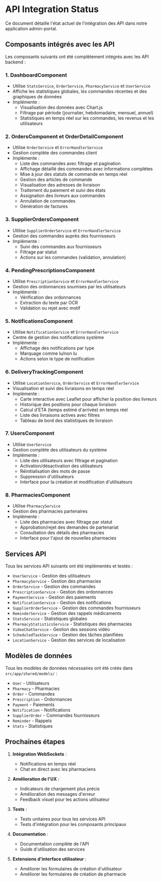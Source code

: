 # API Integration Status

Ce document détaille l'état actuel de l'intégration des API dans notre application admin-portal.

## Composants intégrés avec les API

Les composants suivants ont été complètement intégrés avec les API backend :

### 1. DashboardComponent
- Utilise `StatsService`, `OrderService`, `PharmacyService` et `UserService`
- Affiche les statistiques globales, les commandes récentes et des graphiques de données
- Implémente :
  - Visualisation des données avec Chart.js
  - Filtrage par période (journalier, hebdomadaire, mensuel, annuel)
  - Statistiques en temps réel sur les commandes, les revenus et les utilisateurs

### 2. OrdersComponent et OrderDetailComponent
- Utilise `OrderService` et `ErrorHandlerService`
- Gestion complète des commandes client
- Implémente :
  - Liste des commandes avec filtrage et pagination
  - Affichage détaillé des commandes avec informations complètes
  - Mise à jour des statuts de commande en temps réel
  - Gestion des articles de commande
  - Visualisation des adresses de livraison
  - Traitement du paiement et suivi des états
  - Assignation des livreurs aux commandes
  - Annulation de commandes
  - Génération de factures

### 3. SupplierOrdersComponent
- Utilise `SupplierOrderService` et `ErrorHandlerService`
- Gestion des commandes auprès des fournisseurs
- Implémente :
  - Suivi des commandes aux fournisseurs
  - Filtrage par statut
  - Actions sur les commandes (validation, annulation)

### 4. PendingPrescriptionsComponent
- Utilise `PrescriptionService` et `ErrorHandlerService`
- Gestion des ordonnances soumises par les utilisateurs
- Implémente :
  - Vérification des ordonnances 
  - Extraction du texte par OCR
  - Validation ou rejet avec motif

### 5. NotificationsComponent
- Utilise `NotificationService` et `ErrorHandlerService`
- Centre de gestion des notifications système
- Implémente :
  - Affichage des notifications par type
  - Marquage comme lu/non lu
  - Actions selon le type de notification

### 6. DeliveryTrackingComponent
- Utilise `LocationService`, `OrderService` et `ErrorHandlerService`
- Visualisation et suivi des livraisons en temps réel
- Implémente :
  - Carte interactive avec Leaflet pour afficher la position des livreurs
  - Historique des positions pour chaque livraison
  - Calcul d'ETA (temps estimé d'arrivée) en temps réel
  - Liste des livraisons actives avec filtres
  - Tableau de bord des statistiques de livraison
  
### 7. UsersComponent
- Utilise `UserService`
- Gestion complète des utilisateurs du système
- Implémente :
  - Liste des utilisateurs avec filtrage et pagination
  - Activation/désactivation des utilisateurs
  - Réinitialisation des mots de passe
  - Suppression d'utilisateurs
  - Interface pour la création et modification d'utilisateurs

### 8. PharmaciesComponent
- Utilise `PharmacyService`
- Gestion des pharmacies partenaires
- Implémente :
  - Liste des pharmacies avec filtrage par statut
  - Approbation/rejet des demandes de partenariat
  - Consultation des détails des pharmacies
  - Interface pour l'ajout de nouvelles pharmacies

## Services API

Tous les services API suivants ont été implémentés et testés :

- `UserService` - Gestion des utilisateurs
- `PharmacyService` - Gestion des pharmacies
- `OrderService` - Gestion des commandes
- `PrescriptionService` - Gestion des ordonnances
- `PaymentService` - Gestion des paiements
- `NotificationService` - Gestion des notifications
- `SupplierOrderService` - Gestion des commandes fournisseurs
- `ReminderService` - Gestion des rappels médicaments
- `StatsService` - Statistiques globales
- `PharmacyStatisticsService` - Statistiques des pharmacies
- `VideoChatService` - Gestion des sessions vidéo
- `ScheduledTaskService` - Gestion des tâches planifiées
- `LocationService` - Gestion des services de localisation

## Modèles de données

Tous les modèles de données nécessaires ont été créés dans `src/app/shared/models/` :

- `User` - Utilisateurs
- `Pharmacy` - Pharmacies
- `Order` - Commandes
- `Prescription` - Ordonnances
- `Payment` - Paiements
- `Notification` - Notifications
- `SupplierOrder` - Commandes fournisseurs
- `Reminder` - Rappels
- `Stats` - Statistiques

## Prochaines étapes

1. **Intégration WebSockets** :
   - Notifications en temps réel
   - Chat en direct avec les pharmaciens

2. **Amélioration de l'UX** :
   - Indicateurs de chargement plus précis
   - Amélioration des messages d'erreur
   - Feedback visuel pour les actions utilisateur

3. **Tests** :
   - Tests unitaires pour tous les services API
   - Tests d'intégration pour les composants principaux

4. **Documentation** :
   - Documentation complète de l'API
   - Guide d'utilisation des services

5. **Extensions d'interface utilisateur** :
   - Améliorer les formulaires de création d'utilisateur
   - Améliorer les formulaires de création de pharmacie
